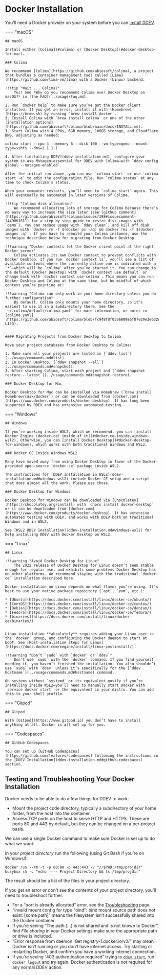 # Docker Installation

You’ll need a Docker provider on your system before you can [install DDEV](ddev-installation.md).

=== "macOS"

    ## macOS

    Install either [Colima](#colima) or [Docker Desktop](#docker-desktop-for-mac).

    ### Colima

    We recommend [Colima](https://github.com/abiosoft/colima), a project that bundles a container management tool called [Lima](https://github.com/lima-vm/lima) with a Docker (Linux) backend.

    !!!tip "Wait ... Colima?"
        Yes! See *Why do you recommend Colima over Docker Desktop on macOS?* in [the FAQ](../usage/faq.md).
    
    1. Run `docker help` to make sure you’ve got the Docker client installed. If you get an error, install it with [Homebrew](https://brew.sh) by running `brew install docker`.
    2. Install Colima with `brew install colima` or one of the other [installation options](https://github.com/abiosoft/colima/blob/main/docs/INSTALL.md).
    3. Start Colima with 4 CPUs, 6GB memory, 100GB storage, and Cloudflare DNS, adjusting as needed:  
    ```
    colima start --cpu 4 --memory 6 --disk 100 --vm-type=qemu --mount-type=sshfs --dns=1.1.1.1
    ```
    4. After [installing DDEV](ddev-installation.md), configure your system to use Mutagen—essential for DDEV with Colima—with `ddev config global --mutagen-enabled`.
    
    After the initial run above, you can use `colima start` or use `colima start -e` to edit the configuration file. Run `colima status` at any time to check Colima’s status.
    
    When your computer restarts, you’ll need to `colima start` again. This will eventually be automated in later versions of Colima.
    
    !!!tip "Colima disk allocation"
        We recommend allocating lots of storage for Colima because there’s no easy way to increase the size later (see [github comment](https://github.com/abiosoft/colima/issues/398#issuecomment-1449801811) for a step-by-step guide to resize disk images with `qemu`). You can reduce usage with `ddev clean`, and kill off disk images with `docker rm -f $(docker ps -aq) && docker rmi -f $(docker images -q)`. If you have to rebuild your Colima instance, use the technique described below for migrating from Docker Desktop.

    !!!warning "Docker contexts let the Docker client point at the right Docker server"
        Colima activates its own Docker context to prevent conflicts with Docker Desktop. If you run `docker context ls`, you’ll see a list of available contexts where the currently-active one is indicated with a `*`—which will be `colima` after you’ve started it. You can change to the default (Docker Desktop) with `docker context use default` or change back with `docker context use colima`. This means you can run Docker Desktop and Colima at the same time, but be mindful of which context you’re pointing at!

    !!!warning "Colima can only work in your home directory unless you do further configuration"
        By default, Colima only mounts your home directory, so it’s easiest to use it in a subdirectory there. See the `~/.colima/default/colima.yaml` for more information, or notes in [colima.yaml](https://github.com/abiosoft/colima/blob/fc948f8f055600986f87e29e3e632daf56ac8774/embedded/defaults/colima.yaml#L130-L143).


    #### Migrating Projects from Docker Desktop to Colima

    Move your project databases from Docker Desktop to Colima:

    1. Make sure all your projects are listed in [`ddev list`](../usage/commands.md#list).
    2. In Docker Desktop, [`ddev snapshot --all`](../usage/commands.md#snapshot).
    3. After starting Colima, start each project and [`ddev snapshot restore --latest`](../usage/commands.md#snapshot-restore).
    
    ### Docker Desktop for Mac

    Docker Desktop for Mac can be installed via Homebrew (`brew install homebrew/cask/docker`) or can be downloaded from [docker.com](https://www.docker.com/products/docker-desktop). It has long been supported by DDEV and has extensive automated testing.

=== "Windows"

    ## Windows

    If you’re working inside WSL2, which we recommend, you can [install Docker Engine (docker-ce) inside of it](#docker-ce-inside-windows-wsl2). Otherwise, you can [install Docker Desktop](#docker-desktop-for-windows), which works with both traditional Windows and WSL2.

    ### Docker CE Inside Windows WSL2

    Many have moved away from using Docker Desktop in favor of the Docker-provided open-source `docker-ce` package inside WSL2.

    The instructions for [DDEV Installation in WSL2](ddev-installation.md#windows-wsl2) include Docker CE setup and a script that does almost all the work. Please use those.

    ### Docker Desktop for Windows

    Docker Desktop for Windows can be downloaded via [Chocolatey](https://chocolatey.org/install) with `choco install docker-desktop` or it can be downloaded from [docker.com](https://www.docker.com/products/docker-desktop). It has extensive automated testing with DDEV, and works with DDEV both on traditional Windows and in WSL2.

    See [WSL2 DDEV Installation](ddev-installation.md#windows-wsl2) for help installing DDEV with Docker Desktop on WSL2.

=== "Linux"

    ## Linux

    !!!warning "Avoid Docker Desktop for Linux"
        The 2022 release of Docker Desktop for Linux doesn’t seem stable enough for regular use, and exhibits some problems Docker Desktop has on other platforms. We recommend staying with the traditional `docker-ce` installation described here.

    Docker installation on Linux depends on what flavor you’re using. It’s best to use your native package repository (`apt`, `yum`, etc.):

    * [Ubuntu](https://docs.docker.com/install/linux/docker-ce/ubuntu/)
    * [CentOS](https://docs.docker.com/install/linux/docker-ce/centos/)
    * [Debian](https://docs.docker.com/install/linux/docker-ce/debian/)
    * [Fedora](https://docs.docker.com/install/linux/docker-ce/fedora/)
    * [binaries](https://docs.docker.com/install/linux/docker-ce/binaries/)


    Linux installation **absolutely** requires adding your Linux user to the `docker` group, and configuring the Docker daemon to start at boot. See [Post-installation steps for Linux](https://docs.docker.com/engine/install/linux-postinstall/).

    !!!warning "Don’t `sudo` with `docker` or `ddev`"
        Don’t use `sudo` with the `docker` command. If you find yourself needing it, you haven’t finished the installation. You also shouldn’t use `sudo` with `ddev` unless it’s specifically for the [`ddev hostname`](../usage/commands.md#hostname) command.

    On systems without `systemd` or its equivalent—mostly if you’re installing inside WSL2—you’ll need to manually start Docker with `service docker start` or the equivalent in your distro. You can add this to your shell profile.

=== "Gitpod"

    ## Gitpod

    With [Gitpod](https://www.gitpod.io) you don’t have to install anything at all. Docker is all set up for you. 

=== "Codespaces"

    ## GitHub Codespaces

    You can set up [GitHub Codespaces](https://github.com/features/codespaces) following the instructions in the [DDEV Installation](ddev-installation.md#github-codespaces) section.

<a name="troubleshooting"></a>

## Testing and Troubleshooting Your Docker Installation

Docker needs to be able to do a few things for DDEV to work:

* Mount the project code directory, typically a subdirectory of your home folder, from the host into the container.
* Access TCP ports on the host to serve HTTP and HTTPS. These are ports 80 and 443 by default, but they can be changed on a per-project basis.

We can use a single Docker command to make sure Docker is set up to do what we want:

In your *project directory* run the following (using Git Bash if you’re on Windows!):

```
docker run --rm -t -p 80:80 -p 443:443 -v "//$PWD:/tmp/projdir" busybox sh -c "echo ---- Project Directory && ls /tmp/projdir"
```

The result should be a list of the files in your project directory.

If you get an error or don’t see the contents of your project directory, you’ll need to troubleshoot further:

* For a “port is already allocated” error, see the [Troubleshooting](../usage/troubleshooting.md#web-server-ports-already-occupied) page.
* “invalid mount config for type "bind": bind mount source path does not exist: [some path]” means the filesystem isn’t successfully shared into the Docker container.
* If you’re seeing “The path (...) is not shared and is not known to Docker”, find *File sharing* in your Docker settings make sure the appropriate path or drive is included.
* “Error response from daemon: Get registry-1.docker.io/v2/” may mean Docker isn’t running or you don’t have internet access. Try starting or restarting Docker, and confirm you have a working internet connection.
* If you’re seeing “403 authentication required” trying to [`ddev start`](../usage/commands.md#start), run `docker logout` and try again. Docker authentication is *not* required for any normal DDEV action.
